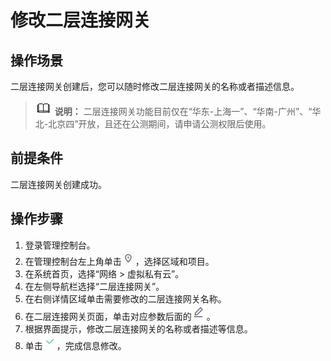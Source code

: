 # 修改二层连接网关<a name="vpc_l2cg_0004"></a>

## 操作场景<a name="section16917175433911"></a>

二层连接网关创建后，您可以随时修改二层连接网关的名称或者描述信息。

>![](public_sys-resources/icon-note.gif) **说明：** 
>二层连接网关功能目前仅在“华东-上海一”、“华南-广州”、“华北-北京四”开放，且还在公测期间，请申请公测权限后使用。

## 前提条件<a name="section18810158123918"></a>

二层连接网关创建成功。

## 操作步骤<a name="section151241244016"></a>

1.  登录管理控制台。
2.  在管理控制台左上角单击![](figures/icon-region.png)，选择区域和项目。
3.  在系统首页，选择“网络 \> 虚拟私有云”。
4.  在左侧导航栏选择“二层连接网关”。
5.  在右侧详情区域单击需要修改的二层连接网关名称。
6.  在二层连接网关页面，单击对应参数后面的![](figures/icon-modify.png)。
7.  根据界面提示，修改二层连接网关的名称或者描述等信息。
8.  单击![](figures/icon-confirm.png)，完成信息修改。

